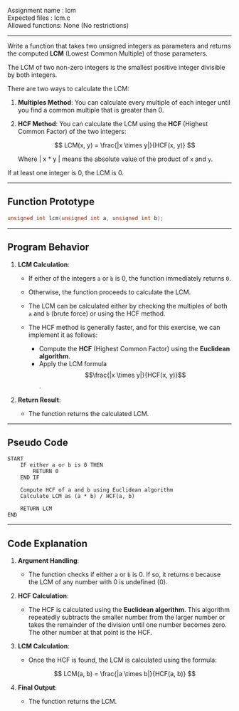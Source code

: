 Assignment name  : lcm  
Expected files   : lcm.c  
Allowed functions: None (No restrictions)  

--------------------------------------------------------------------------------

Write a function that takes two unsigned integers as parameters and returns the computed **LCM** (Lowest Common Multiple) of those parameters.

The LCM of two non-zero integers is the smallest positive integer divisible by both integers.

There are two ways to calculate the LCM:

1. **Multiples Method**: You can calculate every multiple of each integer until you find a common multiple that is greater than 0.
  
2. **HCF Method**: You can calculate the LCM using the **HCF** (Highest Common Factor) of the two integers:
   
   $$
   LCM(x, y) = \frac{|x \times y|}{HCF(x, y)}
   $$
   
   Where | x * y | means the absolute value of the product of `x` and `y`.

If at least one integer is 0, the LCM is 0.

---

## **Function Prototype**

```c
unsigned int lcm(unsigned int a, unsigned int b);
```

---

## **Program Behavior**

1. **LCM Calculation**:
   - If either of the integers `a` or `b` is 0, the function immediately returns `0`.
   
   - Otherwise, the function proceeds to calculate the LCM.
   
   - The LCM can be calculated either by checking the multiples of both `a` and `b` (brute force) or using the HCF method.
   
   - The HCF method is generally faster, and for this exercise, we can implement it as follows:
     - Compute the **HCF** (Highest Common Factor) using the **Euclidean algorithm**.
     - Apply the LCM formula $$\frac{|x \times y|}{HCF(x, y)}$$.
   
2. **Return Result**:
   - The function returns the calculated LCM.

---

## **Pseudo Code**

```
START
    IF either a or b is 0 THEN
        RETURN 0
    END IF

    Compute HCF of a and b using Euclidean algorithm
    Calculate LCM as (a * b) / HCF(a, b)
    
    RETURN LCM
END
```

---

## **Code Explanation**

1. **Argument Handling**:
   - The function checks if either `a` or `b` is 0. If so, it returns `0` because the LCM of any number with 0 is undefined (0).

2. **HCF Calculation**:
   - The HCF is calculated using the **Euclidean algorithm**. This algorithm repeatedly subtracts the smaller number from the larger number or takes the remainder of the division until one number becomes zero. The other number at that point is the HCF.

3. **LCM Calculation**:
   - Once the HCF is found, the LCM is calculated using the formula: 

   $$
   LCM(a, b) = \frac{|a \times b|}{HCF(a, b)}
   $$

4. **Final Output**:
   - The function returns the LCM.
